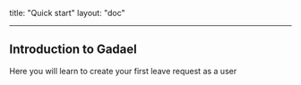 title: "Quick start"
layout: "doc"

---

## Introduction to Gadael

Here you will learn to create your first leave request as a user
